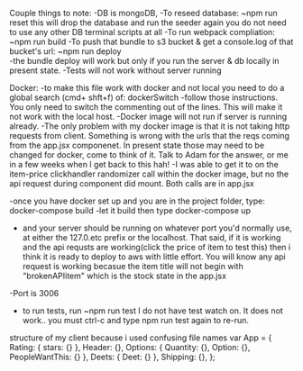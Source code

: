 Couple things to note:
-DB is mongoDB,
-To reseed database: ~npm run reset
    this will drop the database and run the seeder again
    you do not need to use any other DB terminal scripts at all
-To run webpack compliation: ~npm run build
-To push that bundle to s3 bucket & get a console.log of that bucket's url:  ~npm run deploy     
-the bundle deploy will work but only if you run the server  & db locally in present state.
-Tests will not work without server running

Docker: 
	-to make this file work with docker and not local you need to do a global search (cmd+ shft+f) of:      dockerSwitch
			-follow those instructions. You only need to switch the commenting out of the lines. This will make it not work with the local host. 
	-Docker image will not run if server is running already. 
	-The only problem with my docker image is that it is not taking http requests from client. Something is wrong with the urls that the reqs coming from the app.jsx componenet. In present state those may need to be changed for docker, come to think of it. Talk to Adam for the answer, or me in a few weeks when I get back to this hah!
	-I was able to get it to on the item-price clickhandler  randomizer call within the docker image, but no the api request during component did mount. Both calls are in app.jsx

-once you have docker set up and you are in the project folder, type:
 docker-compose build
 -let it build then type
 docker-compose up
- and your server should be running on whatever port you'd normally use, at either the 127.0.etc prefix or the localhost. That said, if it is working and the api requsts are working(click the price of item to test this) then i think it is ready to deploy to aws with little effort. You will know any api request is working becasue the item title will not begin with "brokenAPIitem" which is the stock state in the app.jsx



-Port is 3006
- to run tests, run ~npm run test
    I do not have test watch on. It does not work.. you must ctrl-c and type npm run test again to re-run.



structure  of my client because i used confusing file names
var App = {
	Rating: { stars: {} },
	Header: {},
	Options: { Quantity: {}, Option: {}, PeopleWantThis: {} },
	Deets: { Deet: {} },
	Shipping: {},
};